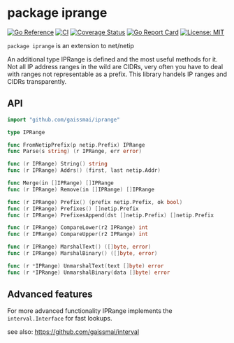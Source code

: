 # package iprange
[![Go Reference](https://pkg.go.dev/badge/github.com/gaissmai/iprange.svg)](https://pkg.go.dev/github.com/gaissmai/iprange#section-documentation)
[![CI](https://github.com/gaissmai/iprange/actions/workflows/go.yml/badge.svg)](https://github.com/gaissmai/iprange/actions/workflows/go.yml)
[![Coverage Status](https://coveralls.io/repos/github/gaissmai/iprange/badge.svg)](https://coveralls.io/github/gaissmai/iprange)
[![Go Report Card](https://goreportcard.com/badge/github.com/gaissmai/iprange)](https://goreportcard.com/report/github.com/gaissmai/iprange)
[![License: MIT](https://img.shields.io/badge/License-MIT-yellow.svg)](https://opensource.org/licenses/MIT)


`package iprange` is an extension to net/netip

An additional type IPRange is defined and the most useful methods for it. Not all IP address ranges in the wild are CIDRs,
very often you have to deal with ranges not representable as a prefix. This library handels IP ranges and CIDRs transparently. 

## API

```go
import "github.com/gaissmai/iprange"

type IPRange

func FromNetipPrefix(p netip.Prefix) IPRange
func Parse(s string) (r IPRange, err error)

func (r IPRange) String() string
func (r IPRange) Addrs() (first, last netip.Addr)

func Merge(in []IPRange) []IPRange
func (r IPRange) Remove(in []IPRange) []IPRange

func (r IPRange) Prefix() (prefix netip.Prefix, ok bool)
func (r IPRange) Prefixes() []netip.Prefix
func (r IPRange) PrefixesAppend(dst []netip.Prefix) []netip.Prefix

func (r IPRange) CompareLower(r2 IPRange) int
func (r IPRange) CompareUpper(r2 IPRange) int

func (r IPRange) MarshalText() ([]byte, error)
func (r IPRange) MarshalBinary() ([]byte, error)

func (r *IPRange) UnmarshalText(text []byte) error
func (r *IPRange) UnmarshalBinary(data []byte) error
```

## Advanced features
For more advanced functionality IPRange implements the `interval.Interface` for fast lookups.

see also: https://github.com/gaissmai/interval
